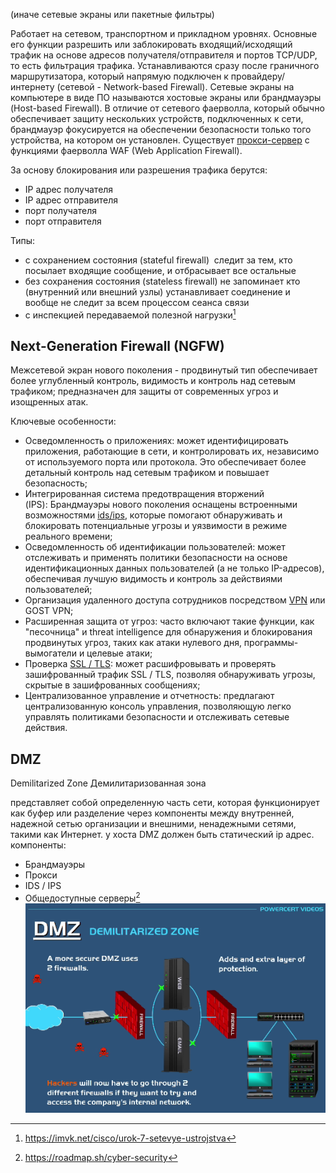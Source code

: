 (иначе сетевые экраны или пакетные фильтры) 

Работает на сетевом, транспортном и прикладном уровнях. Основные его функции разрешить или заблокировать входящий/исходящий трафик на основе адресов получателя/отправителя и портов TCP/UDP, то есть фильтрация трафика.
Устанавливаются сразу после граничного маршрутизатора, который напрямую подключен к провайдеру/интернету (сетевой - Network-based Firewall). 
Сетевые экраны на компьютере в виде ПО называются хостовые экраны или брандмауэры (Host-based Firewall).
В отличие от сетевого фаерволла, который обычно обеспечивает защиту нескольких устройств, подключенных к сети, брандмауэр фокусируется на обеспечении безопасности только того устройства, на котором он установлен.
Существует [прокси-сервер](proxy.md) с функциями фаерволла WAF (Web Application Firewall).

За основу блокирования или разрешения трафика берутся:
- IP адрес получателя
- IP адрес отправителя
- порт получателя
- порт отправителя

Типы:
- с сохранением состояния (stateful firewall) 
	следит за тем, кто посылает входящие сообщение, и отбрасывает все остальные
- без сохранения состояния (stateless firewall)
	не запоминает кто (внутренний или внешний узлы) устанавливает соединение и вообще не следит за всем процессом сеанса связи
- с инспекцией передаваемой полезной нагрузки[^1]
## Next-Generation Firewall (NGFW)
Межсетевой экран нового поколения - продвинутый тип обеспечивает более углубленный контроль, видимость и контроль над сетевым трафиком; предназначен для защиты от современных угроз и изощренных атак.

Ключевые особенности:
- Осведомленность о приложениях: может идентифицировать приложения, работающие в сети, и контролировать их, независимо от используемого порта или протокола. Это обеспечивает более детальный контроль над сетевым трафиком и повышает безопасность;
- Интегрированная система предотвращения вторжений (IPS): Брандмауэры нового поколения оснащены встроенными возможностями [ids/ips](ids-ips.md), которые помогают обнаруживать и блокировать потенциальные угрозы и уязвимости в режиме реального времени;
- Осведомленность об идентификации пользователей: может отслеживать и применять политики безопасности на основе идентификационных данных пользователей (а не только IP-адресов), обеспечивая лучшую видимость и контроль за действиями пользователей;
- Организация удаленного доступа сотрудников посредством [VPN](vpn.md) или GOST VPN;
- Расширенная защита от угроз: часто включают такие функции, как "песочница" и threat intelligence для обнаружения и блокирования продвинутых угроз, таких как атаки нулевого дня, программы-вымогатели и целевые атаки;
- Проверка [SSL / TLS](ssl-tls.md): может расшифровывать и проверять зашифрованный трафик SSL / TLS, позволяя обнаруживать угрозы, скрытые в зашифрованных сообщениях;
- Централизованное управление и отчетность: предлагают централизованную консоль управления, позволяющую легко управлять политиками безопасности и отслеживать сетевые действия.
## DMZ
Demilitarized Zone Демилитаризованная зона

представляет собой определенную часть сети, которая функционирует как буфер или разделение через компоненты между внутренней, надежной сетью организации и внешними, ненадежными сетями, такими как Интернет. у хоста DMZ должен быть статический ip адрес.
компоненты:
- Брандмауэры
- Прокси
- IDS / IPS
- Общедоступные серверы[^2]
![](pics/dmz.png)

[^1]:https://imvk.net/cisco/urok-7-setevye-ustrojstva
[^2]:https://roadmap.sh/cyber-security
[^3]:https://www.youtube.com/watch?v=dqlzQXo1wqo